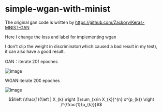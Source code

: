# simple-wgan-with-minist

The original gan code is written by  https://github.com/Zackory/Keras-MNIST-GAN

Here I change the loss and label for implementing wgan 

I don't clip the weight in discriminator(which caused a bad result in my test), it can also have a good result.

GAN：iterate 201 epoches

![image](https://github.com/ray0809/simple-wgan-with-minist/blob/master/gan_generated_img_epoch_201.png)

WGAN:iterate 200 epoches

![image](https://github.com/ray0809/simple-wgan-with-minist/blob/master/wgan_generated_img_epoch_200.png)


```math
\left (\frac{1}{\left | X_{k} \right |}\sum_{x\in X_{k}}^{n} x^{p_{k}} \right )^{\frac{1}{p_{k}}}
```
